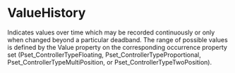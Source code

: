 ValueHistory
============

Indicates values over time which may be recorded continuously or only when changed beyond a particular deadband. The range of possible values is defined by the Value property on the corresponding occurrence property set (Pset_ControllerTypeFloating, Pset_ControllerTypeProportional, Pset_ControllerTypeMultiPosition, or Pset_ControllerTypeTwoPosition).

